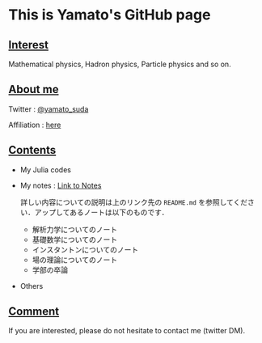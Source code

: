 # This is Yamato's GitHub page

## <u>Interest</u>
Mathematical physics, Hadron physics, Particle physics and so on.

## <u>About me</u>
Twitter : [@yamato_suda](https://twitter.com/yamato_suda)

Affiliation : [here](http://www.th.phys.titech.ac.jp/Nuclth/Nuclear_Hadron_Physics/Top_page.html)

## <u>Contents</u>
* My Julia codes
* My notes : [Link to Notes](https://github.com/YamatoSuda/Notes)

  詳しい内容についての説明は上のリンク先の `README.md` を参照してください．アップしてあるノートは以下のものです．

  * 解析力学についてのノート
  * 基礎数学についてのノート
  * インスタントンについてのノート
  * 場の理論についてのノート
  * 学部の卒論
* Others

## <u>Comment</u>
If you are interested, please do not hesitate to contact me (twitter DM).




